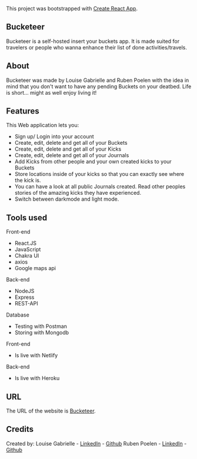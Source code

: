 This project was bootstrapped with [Create React App](https://github.com/facebook/create-react-app).

## Bucketeer

Bucketeer is a self-hosted insert your buckets app.
It is made suited for travelers or people who wanna enhance their list of done activities/travels.

## About

Bucketeer was made by Louise Gabrielle and Ruben Poelen with the idea in mind that you don't want to have any pending Buckets on your deatbed. Life is short... might as well enjoy living it!

## Features

This Web application lets you:

- Sign up/ Login into your account
- Create, edit, delete and get all of your Buckets
- Create, edit, delete and get all of your Kicks
- Create, edit, delete and get all of your Journals
- Add Kicks from other people and your own created kicks to your Buckets
- Store locations inside of your kicks so that you can exactly see where the kick is.
- You can have a look at all public Journals created. Read other peoples stories of the amazing kicks they have experienced.
- Switch between darkmode and light mode.

## Tools used

Front-end

- React.JS
- JavaScript
- Chakra UI
- axios
- Google maps api

Back-end

- NodeJS
- Express
- REST-API

Database

- Testing with Postman
- Storing with Mongodb

Front-end

- Is live with Netlify

Back-end

- Is live with Heroku

## URL

The URL of the website is [Bucketeer](https://bucketeer.netlify.app).

## Credits

Created by:
Louise Gabrielle - [LinkedIn](https://www.linkedin.com/in/louise-gabrielle/) - [Github](https://github.com/LouiseGabrielle0/)
Ruben Poelen - [LinkedIn](https://www.linkedin.com/in/ruben-poelen-10171414a/) - [Github](https://github.com/coderKron/)
